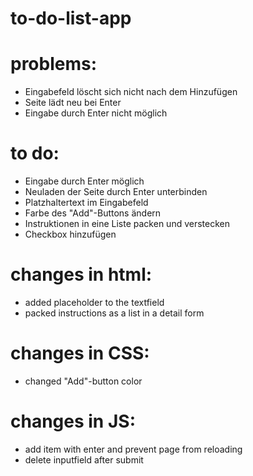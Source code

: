 # to-do-list-app

# problems:

- Eingabefeld löscht sich nicht nach dem Hinzufügen
- Seite lädt neu bei Enter
- Eingabe durch Enter nicht möglich

# to do:

- Eingabe durch Enter möglich
- Neuladen der Seite durch Enter unterbinden
- Platzhaltertext im Eingabefeld
- Farbe des "Add"-Buttons ändern
- Instruktionen in eine Liste packen und verstecken
- Checkbox hinzufügen

# changes in html:

- added placeholder to the textfield
- packed instructions as a list in a detail form

# changes in CSS:

- changed "Add"-button color

# changes in JS:

- add item with enter and prevent page from reloading
- delete inputfield after submit
